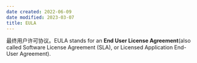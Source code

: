 ```yaml
---
date created: 2022-06-09
date modified: 2023-03-07
title: EULA
---
```


最终用户许可协议。EULA stands for an **End User License Agreement**(also called Software License Agreement (SLA), or Licensed Application End-User Agreement).
